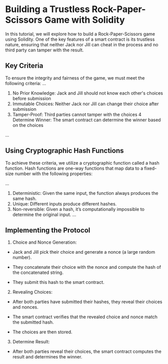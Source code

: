 # Building a Trustless Rock-Paper-Scissors Game with Solidity

In this tutorial, we will explore how to build a Rock-Paper-Scissors game using Solidity. One of the key features of a smart contract is its trustless nature, ensuring that neither Jack nor Jill can cheat in the process and no third party can tamper with the result.

## Key Criteria

To ensure the integrity and fairness of the game, we must meet the following criteria:
...

1. No Prior Knowledge: Jack and Jill should not know each other's choices before submission
2. Immutable Choices: Neither Jack nor Jill can change their choice after submission
3. Tamper-Proof: Third parties cannot tamper with the choices
4 Determine Winner: The smart contract can determine the winner based on the choices

...

## Using Cryptographic Hash Functions

To achieve these criteria, we utilize a cryptographic function called a hash function. Hash functions are one-way functions that map data to a fixed-size number with the following properties:

...

1. Deterministic: Given the same input, the function always produces the same hash.
2. Unique: Different inputs produce different hashes.
3. Non-reversible: Given a hash, it’s computationally impossible to determine the original input.
...

## Implementing the Protocol

1. Choice and Nonce Generation:

* Jack and Jill pick their choice and generate a nonce (a large random number).

* They concatenate their choice with the nonce and compute the hash of the concatenated string.

* They submit this hash to the smart contract.

2. Revealing Choices:

* After both parties have submitted their hashes, they reveal their choices and nonces.

* The smart contract verifies that the revealed choice and nonce match the submitted hash.

* The choices are then stored.

3. Determine Result:

* After both parties reveal their choices, the smart contract computes the result and determines the winner.
